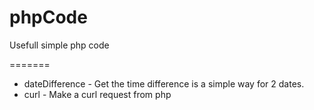 phpCode
=======

Usefull simple php code

=======
- dateDifference - Get the time difference is a simple way for 2 dates.
- curl - Make a curl request from php

